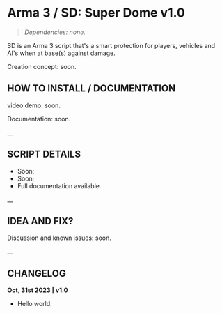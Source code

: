 # Arma 3 / SD: Super Dome v1.0
>*Dependencies: none.*

SD is an Arma 3 script that's a smart protection for players, vehicles and AI's when at base(s) against damage.

Creation concept: soon.

## HOW TO INSTALL / DOCUMENTATION

video demo: soon.

Documentation: soon.

__

## SCRIPT DETAILS

- Soon;
- Soon;
- Full documentation available.

__

## IDEA AND FIX?

Discussion and known issues: soon.

__

## CHANGELOG

**Oct, 31st 2023 | v1.0**
- Hello world.
